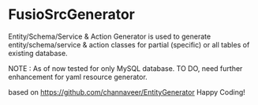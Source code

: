 # FusioSrcGenerator
Entity/Schema/Service & Action Generator is used to generate entity/schema/service & action classes for partial (specific) or all tables of existing database.

NOTE : As of now tested for only MySQL database. TO DO, need further enhancement for yaml resource generator.

based on https://github.com/channaveer/EntityGenerator
Happy Coding!
